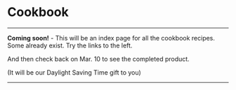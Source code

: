 # Cookbook

--------------

 **Coming soon!** - This will be an index page for all the cookbook recipes.  Some already exist.  Try the links to the left.

 And then check back on Mar. 10 to see the completed product.

 (It will be our Daylight Saving Time gift to you)

--------------